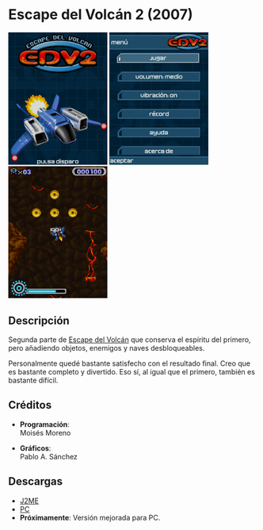 # Escape del Volcán 2 (2007)
[<img src="screenshots/EdV2_title.png" width="200"></img>](screenshots/EdV2_title.png)
[<img src="screenshots/EdV2_menu.png" width="200"></img>](screenshots/EdV2_menu.png)
[<img src="screenshots/EdV2_game.png" width="200"></img>](screenshots/EdV2_game.png)

## Descripción
Segunda parte de [Escape del Volcán](Escape.md) que conserva el espíritu del primero, pero añadiendo objetos, enemigos y naves desbloqueables.

Personalmente quedé bastante satisfecho con el resultado final. Creo que es bastante completo y divertido. Eso sí, al igual que el primero, también es bastante difícil.

## Créditos
- **Programación**:<br>
Moisés Moreno

- **Gráficos**:<br>
Pablo A. Sánchez

## Descargas
- [J2ME](jars/j2me/EdV2_240x320.jar?raw=true)
- [PC](jars/pc/EdV2.jar?raw=true)
- **Próximamente**: Versión mejorada para PC.